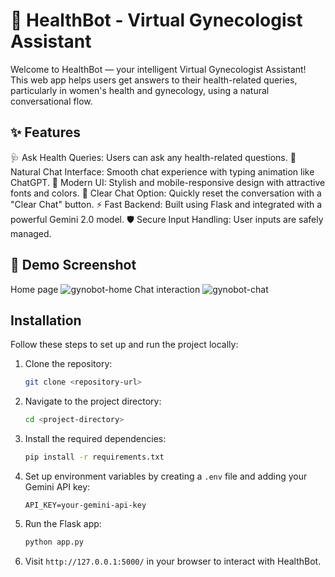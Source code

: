 # 🚀 HealthBot - Virtual Gynecologist Assistant

Welcome to HealthBot — your intelligent Virtual Gynecologist Assistant!
This web app helps users get answers to their health-related queries, particularly in women's health and gynecology, using a natural conversational flow.

## ✨ Features

🩺 Ask Health Queries: Users can ask any health-related questions.
💬 Natural Chat Interface: Smooth chat experience with typing animation like ChatGPT.
🎨 Modern UI: Stylish and mobile-responsive design with attractive fonts and colors.
🔄 Clear Chat Option: Quickly reset the conversation with a "Clear Chat" button.
⚡ Fast Backend: Built using Flask and integrated with a powerful Gemini 2.0 model.
🛡️ Secure Input Handling: User inputs are safely managed.

## 📸 Demo Screenshot
Home page 
![gynobot-home](https://github.com/user-attachments/assets/250e3880-29c6-4f0d-a187-84204c7b4d4d)
Chat interaction
![gynobot-chat](https://github.com/user-attachments/assets/187dc7d3-72f6-4f43-8404-ed7564d842a6)



## Installation

Follow these steps to set up and run the project locally:

1. Clone the repository:
   ```bash
   git clone <repository-url>
   ```

2. Navigate to the project directory:
   ```bash
   cd <project-directory>
   ```

3. Install the required dependencies:
   ```bash
   pip install -r requirements.txt
   ```

4. Set up environment variables by creating a `.env` file and adding your Gemini API key:
   ```text
   API_KEY=your-gemini-api-key
   ```
   
5. Run the Flask app:
   ```bash
   python app.py
   ```

6. Visit `http://127.0.0.1:5000/` in your browser to interact with HealthBot.

